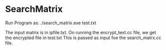 # SearchMatrix 

Run Program as: 
./search_matrix.exe test.txt


The input matrix is in ipfile.txt.
On running the encrypt_text.cc file, we get the encrypted file in test.txt
This is passed as input foe the search_matrx.cc file.


